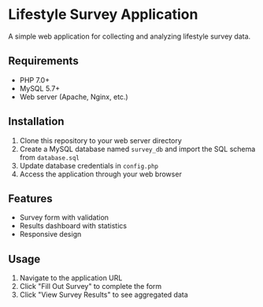 # Lifestyle Survey Application

A simple web application for collecting and analyzing lifestyle survey data.

## Requirements

- PHP 7.0+
- MySQL 5.7+
- Web server (Apache, Nginx, etc.)

## Installation

1. Clone this repository to your web server directory
2. Create a MySQL database named `survey_db` and import the SQL schema from `database.sql`
3. Update database credentials in `config.php`
4. Access the application through your web browser

## Features

- Survey form with validation
- Results dashboard with statistics
- Responsive design

## Usage

1. Navigate to the application URL
2. Click "Fill Out Survey" to complete the form
3. Click "View Survey Results" to see aggregated data